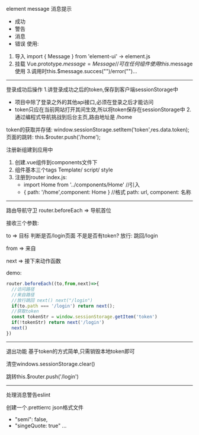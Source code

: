 element message 消息提示
* 成功
* 警告
* 消息
* 错误
使用:
1. 导入
import { Message } from 'element-ui'  -> element.js
2. 挂载
Vue.prototype.$message = Message  //可在任何组件使用this.$message使用
3.调用时this.$message.succes("")/error("")...
---
登录成功后操作
1.讲登录成功之后的token,保存到客户端sessionStorage中
* 项目中除了登录之外的其他api接口,必须在登录之后才能访问
* token只应在当前网站打开其间生效,所以将token保存在sessionStorage中
2.通过编程式导航挑战到后台主页,路由地址是 /home

token的获取并存储:  window.sessionStorage.setItem('token',res.data.token);
页面的跳转:  this.$router.push('/home');

注册新组建到应用中
1. 创建.vue组件到components文件下
2. 组件基本三个tags Template/ script/ style
3. 注册到router index.js: 
    * import Home from '../components/Home' //引入
    * { path: '/home',component: Home } //格式 path: url, component: 名称
    
---
路由导航守卫
router.beforeEach => 导航首位

接收三个参数: 

to => 目标 判断是否/login页面 不是是否有token? 放行: 跳回/login

from => 来自

next => 接下来动作函数

demo: 
```javascript
router.beforeEach((to,from,next)=>{
  //访问路径
  //来自路径
  //放行跳回 next() next("/login")
  if(to.path === '/login') return next();
  //获取token
  const tokenStr = window.sessionStorage.getItem('token')
  if(!tokenStr) return next('/login')
  next()
})
```
---
退出功能
基于token的方式简单,只需销毁本地token即可

清空windows.sessionStorage.clear()

跳转this.$router.push('/login')

---
处理消息警告eslint

创建一个.prettierrc json格式文件

* "semi": false,
* "singeQuote: true"
...

